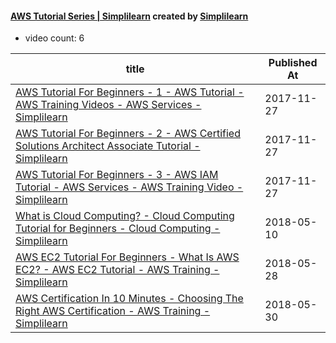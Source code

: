 

#### [AWS Tutorial Series | Simplilearn](https://www.youtube.com/playlist?list=PLEiEAq2VkUUKhpxFVnp6d_GeBItku5CXm) created by [Simplilearn](https://www.youtube.com/channel/UCsvqVGtbbyHaMoevxPAq9Fg)

* video count: 6 

| title                                                                                                                                              | Published At |
| -------------------------------------------------------------------------------------------------------------------------------------------------- | ------------ |
| [AWS Tutorial For Beginners - 1 - AWS Tutorial - AWS Training Videos - AWS Services - Simplilearn](https://www.youtube.com/watch?v=VnIbNfau1uc)    | 2017-11-27   |
| [AWS Tutorial For Beginners - 2 - AWS Certified Solutions Architect Associate Tutorial - Simplilearn](https://www.youtube.com/watch?v=xoy5ur-V9Ms) | 2017-11-27   |
| [AWS Tutorial For Beginners - 3 - AWS IAM Tutorial - AWS Services - AWS Training Video - Simplilearn](https://www.youtube.com/watch?v=xhuAfiqm8eI) | 2017-11-27   |
| [What is Cloud Computing? - Cloud Computing Tutorial for Beginners - Cloud Computing - Simplilearn](https://www.youtube.com/watch?v=YH4CfwK6LhM)   | 2018-05-10   |
| [AWS EC2 Tutorial For Beginners - What Is AWS EC2? - AWS EC2 Tutorial - AWS Training - Simplilearn](https://www.youtube.com/watch?v=8TlukLu11Yo)   | 2018-05-28   |
| [AWS Certification In 10 Minutes - Choosing The Right AWS Certification - AWS Training - Simplilearn](https://www.youtube.com/watch?v=WRV_GIAGSQ0) | 2018-05-30   |
